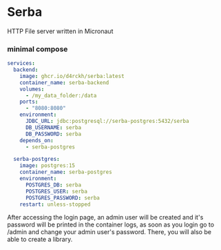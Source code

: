 # Serba

HTTP File server written in Micronaut

### minimal compose

```yaml
services:
  backend:
    image: ghcr.io/d4rckh/serba:latest
    container_name: serba-backend
    volumes:
      - /my_data_folder:/data
    ports:
      - "8080:8080"
    environment:
      JDBC_URL: jdbc:postgresql://serba-postgres:5432/serba
      DB_USERNAME: serba
      DB_PASSWORD: serba
    depends_on:
      - serba-postgres

  serba-postgres:
    image: postgres:15
    container_name: serba-postgres
    environment:
      POSTGRES_DB: serba
      POSTGRES_USER: serba
      POSTGRES_PASSWORD: serba
    restart: unless-stopped
```

After accessing the login page, an admin user will be created and it's password will be printed in the container logs, as soon as you login go to /admin and change your admin user's password. There, you will also be able to create a library.